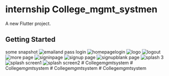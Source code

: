 # internship College_mgmt_systmen

A new Flutter project.

## Getting Started
some snapshot 
![emailand pass login](https://github.com/rabingc1/College_mgmt_system/assets/113169098/5403917b-f237-4e2b-915c-bc80e3be4861)
![homepagelogin](https://github.com/rabingc1/College_mgmt_system/assets/113169098/1038a3b1-2773-4a24-93d5-9f6fa48ef00c)
![logo](https://github.com/rabingc1/College_mgmt_system/assets/113169098/0ab694f9-7d4b-4d82-87e3-9d6e31b828f6)
![logout](https://github.com/rabingc1/College_mgmt_system/assets/113169098/b8fd0aa3-aee8-4128-ae00-1143226e6655)
![more page](https://github.com/rabingc1/College_mgmt_system/assets/113169098/ca4dec24-88f8-4406-9fc3-35093cb3e79b)
![signinpage](https://github.com/rabingc1/College_mgmt_system/assets/113169098/3af6d373-8026-4956-9d41-637bf2bb6619)
![signup page](https://github.com/rabingc1/College_mgmt_system/assets/113169098/52e2578d-5478-4c2d-9347-f73070e922da)
![signupblank page](https://github.com/rabingc1/College_mgmt_system/assets/113169098/6a87679a-e340-45f3-a819-d0f2f0781dea)
![splash 3](https://github.com/rabingc1/College_mgmt_system/assets/113169098/f5ca1a0e-2b89-488c-b26e-7d8cd1c70983)
![splash screen1](https://github.com/rabingc1/College_mgmt_system/assets/113169098/385c7d20-2ff6-4a55-90d9-d8c661643bd6)
![splash screen2](https://github.com/rabingc1/College_mgmt_system/assets/113169098/d4be8cf0-f554-4513-9dde-e54b352b4d91)
#   C o l l e g e _ m g m t _ s y s t e m  
 #   C o l l e g e _ m g m t _ s y s t e m  
 #   C o l l e g e _ m g m t _ s y s t e m  
 #   C o l l e g e _ m g m t _ s y s t e m  
 